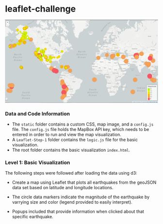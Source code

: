 # leaflet-challenge

![Earthquake-Visualization](static/image/Leaflet-Step-1.PNG)

### Data and Code Information
* The `static` folder contains a custom CSS, map image, and a `config.js` file. The `config.js` file holds the MapBox API key, which needs to be entered in order to run and view the map visualization.
* A `Leaflet-Step-1` folder contains the `logic.js` file for the basic visualization.
* The root folder contains the basic visualization `index.html`.

### Level 1: Basic Visualization

The following steps were followed after loading the data using d3:

* Create a map using Leaflet that plots all earthquakes from the geoJSON data set based on latitude and longitude locations.

* The circle data markers indicate the magnitude of the earthquake by varrying size and color (legend provided to easily interpret).

* Popups included that provide information when clicked about that specific earthquake.
